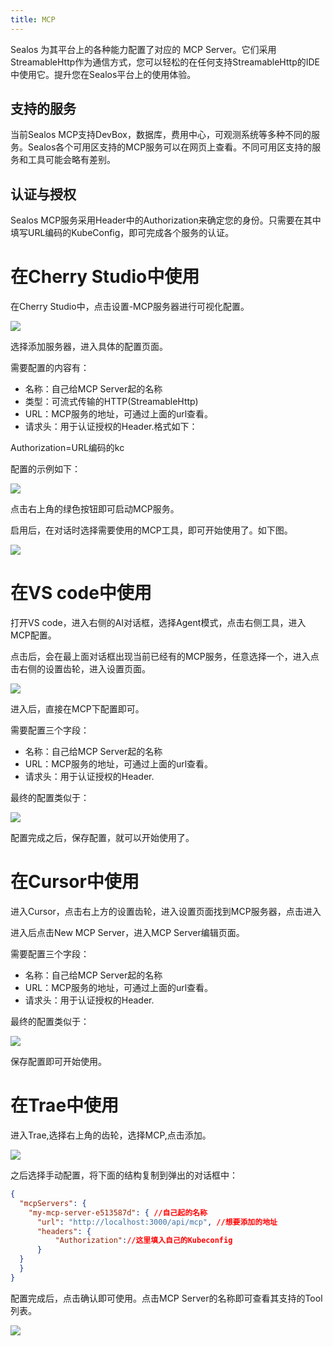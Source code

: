 ```yaml
---
title: MCP
---
```

Sealos 为其平台上的各种能力配置了对应的 MCP Server。它们采用StreamableHttp作为通信方式，您可以轻松的在任何支持StreamableHttp的IDE中使用它。提升您在Sealos平台上的使用体验。

## 支持的服务

当前Sealos MCP支持DevBox，数据库，费用中心，可观测系统等多种不同的服务。Sealos各个可用区支持的MCP服务可以在网页上查看。不同可用区支持的服务和工具可能会略有差别。

## 认证与授权

Sealos MCP服务采用Header中的Authorization来确定您的身份。只需要在其中填写URL编码的KubeConfig，即可完成各个服务的认证。

# 在Cherry Studio中使用

在Cherry Studio中，点击设置-MCP服务器进行可视化配置。

![](./images/cherry-studio-1.png)

选择添加服务器，进入具体的配置页面。

需要配置的内容有：

- 名称：自己给MCP Server起的名称
- 类型：可流式传输的HTTP(StreamableHttp)
- URL：MCP服务的地址，可通过上面的url查看。
- 请求头：用于认证授权的Header.格式如下：

Authorization=URL编码的kc

配置的示例如下：

![](./images/cherry-studio-2.png)

点击右上角的绿色按钮即可启动MCP服务。

启用后，在对话时选择需要使用的MCP工具，即可开始使用了。如下图。

![](./images/cherry-studio-3.png)

# 在VS code中使用

打开VS code，进入右侧的AI对话框，选择Agent模式，点击右侧工具，进入MCP配置。

点击后，会在最上面对话框出现当前已经有的MCP服务，任意选择一个，进入点击右侧的设置齿轮，进入设置页面。

![](./images/vscode-1.png)

进入后，直接在MCP下配置即可。

需要配置三个字段：

- 名称：自己给MCP Server起的名称
- URL：MCP服务的地址，可通过上面的url查看。
- 请求头：用于认证授权的Header.

最终的配置类似于：

![](./images/vscode-2.png)

配置完成之后，保存配置，就可以开始使用了。

# 在Cursor中使用

进入Cursor，点击右上方的设置齿轮，进入设置页面找到MCP服务器，点击进入

进入后点击New MCP Server，进入MCP Server编辑页面。

需要配置三个字段：

- 名称：自己给MCP Server起的名称
- URL：MCP服务的地址，可通过上面的url查看。
- 请求头：用于认证授权的Header.

最终的配置类似于：

![](./images/cursor-1.png)

保存配置即可开始使用。

# 在Trae中使用

进入Trae,选择右上角的齿轮，选择MCP,点击添加。

![](./images/trae-1.png)

之后选择手动配置，将下面的结构复制到弹出的对话框中：

```JSON
{
  "mcpServers": {
    "my-mcp-server-e513587d": { //自己起的名称
      "url": "http://localhost:3000/api/mcp", //想要添加的地址
      "headers": {
          "Authorization"://这里填入自己的Kubeconfig
      }
  }
  }
}
```

配置完成后，点击确认即可使用。点击MCP Server的名称即可查看其支持的Tool列表。

![](./images/trae-2.png)